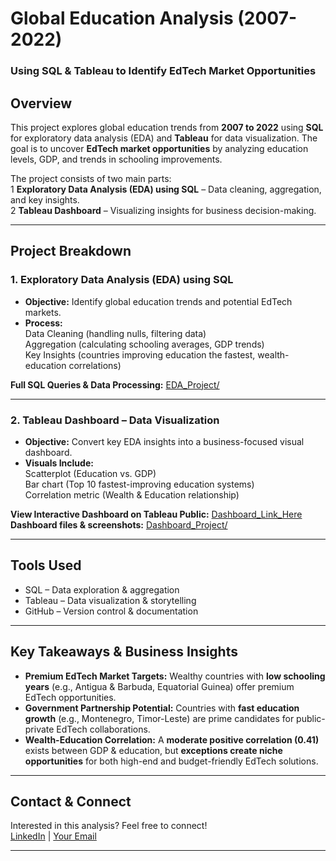 # Global Education Analysis (2007-2022)
### Using SQL & Tableau to Identify EdTech Market Opportunities

## Overview
This project explores global education trends from **2007 to 2022** using **SQL** for exploratory data analysis (EDA) and **Tableau** for data visualization. The goal is to uncover **EdTech market opportunities** by analyzing education levels, GDP, and trends in schooling improvements.

The project consists of two main parts:  
1️ **Exploratory Data Analysis (EDA) using SQL** – Data cleaning, aggregation, and key insights.  
2️ **Tableau Dashboard** – Visualizing insights for business decision-making.

---

## Project Breakdown

### 1. Exploratory Data Analysis (EDA) using SQL
- **Objective:** Identify global education trends and potential EdTech markets.
- **Process:**  
    Data Cleaning (handling nulls, filtering data)  
    Aggregation (calculating schooling averages, GDP trends)  
    Key Insights (countries improving education the fastest, wealth-education correlations)

**Full SQL Queries & Data Processing:** [EDA_Project/](./EDA_Project/)

---

### 2. Tableau Dashboard – Data Visualization
- **Objective:** Convert key EDA insights into a business-focused visual dashboard.
- **Visuals Include:**  
    Scatterplot (Education vs. GDP)  
    Bar chart (Top 10 fastest-improving education systems)  
    Correlation metric (Wealth & Education relationship)

**View Interactive Dashboard on Tableau Public:** [Dashboard_Link_Here](#)  
**Dashboard files & screenshots:** [Dashboard_Project/](./Dashboard_Project/)

---

## Tools Used
- SQL – Data exploration & aggregation
- Tableau – Data visualization & storytelling
- GitHub – Version control & documentation

---

## Key Takeaways & Business Insights
- **Premium EdTech Market Targets:** Wealthy countries with **low schooling years** (e.g., Antigua & Barbuda, Equatorial Guinea) offer premium EdTech opportunities.
- **Government Partnership Potential:** Countries with **fast education growth** (e.g., Montenegro, Timor-Leste) are prime candidates for public-private EdTech collaborations.
- **Wealth-Education Correlation:** A **moderate positive correlation (0.41)** exists between GDP & education, but **exceptions create niche opportunities** for both high-end and budget-friendly EdTech solutions.

---

## Contact & Connect
Interested in this analysis? Feel free to connect!  
[LinkedIn](#) | [Your Email](#)

---


